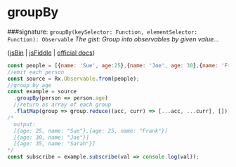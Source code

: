 # groupBy
###signature: `groupBy(keySelector: Function, elementSelector: Function): Observable`
*The gist: Group into observables by given value...*

([jsBin](http://jsbin.com/zibomoluru/1/edit?js,console) | [jsFiddle](https://jsfiddle.net/qg6qfqLz/35/) | [official docs](http://reactivex.io/rxjs/class/es6/Observable.js~Observable.html#instance-method-groupBy))
```js
const people = [{name: 'Sue', age:25},{name: 'Joe', age: 30},{name: 'Frank', age: 25}, {name: 'Sarah', age: 35}];
//emit each person
const source = Rx.Observable.from(people);
//group by age
const example = source
  .groupBy(person => person.age)
  //return as array of each group
  .flatMap(group => group.reduce((acc, curr) => [...acc, ...curr], []))
/*
  output:
  [{age: 25, name: "Sue"},{age: 25, name: "Frank"}]
  [{age: 30, name: "Joe"}]
  [{age: 35, name: "Sarah"}]
*/
const subscribe = example.subscribe(val => console.log(val));
```